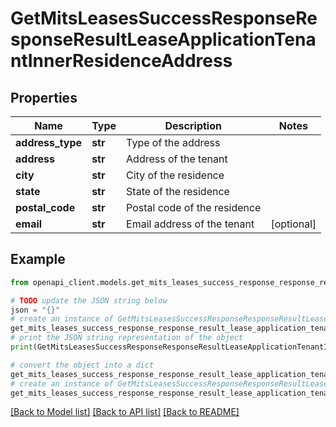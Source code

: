 # GetMitsLeasesSuccessResponseResponseResultLeaseApplicationTenantInnerResidenceAddress


## Properties

Name | Type | Description | Notes
------------ | ------------- | ------------- | -------------
**address_type** | **str** | Type of the address | 
**address** | **str** | Address of the tenant | 
**city** | **str** | City of the residence | 
**state** | **str** | State of the residence | 
**postal_code** | **str** | Postal code of the residence | 
**email** | **str** | Email address of the tenant | [optional] 

## Example

```python
from openapi_client.models.get_mits_leases_success_response_response_result_lease_application_tenant_inner_residence_address import GetMitsLeasesSuccessResponseResponseResultLeaseApplicationTenantInnerResidenceAddress

# TODO update the JSON string below
json = "{}"
# create an instance of GetMitsLeasesSuccessResponseResponseResultLeaseApplicationTenantInnerResidenceAddress from a JSON string
get_mits_leases_success_response_response_result_lease_application_tenant_inner_residence_address_instance = GetMitsLeasesSuccessResponseResponseResultLeaseApplicationTenantInnerResidenceAddress.from_json(json)
# print the JSON string representation of the object
print(GetMitsLeasesSuccessResponseResponseResultLeaseApplicationTenantInnerResidenceAddress.to_json())

# convert the object into a dict
get_mits_leases_success_response_response_result_lease_application_tenant_inner_residence_address_dict = get_mits_leases_success_response_response_result_lease_application_tenant_inner_residence_address_instance.to_dict()
# create an instance of GetMitsLeasesSuccessResponseResponseResultLeaseApplicationTenantInnerResidenceAddress from a dict
get_mits_leases_success_response_response_result_lease_application_tenant_inner_residence_address_from_dict = GetMitsLeasesSuccessResponseResponseResultLeaseApplicationTenantInnerResidenceAddress.from_dict(get_mits_leases_success_response_response_result_lease_application_tenant_inner_residence_address_dict)
```
[[Back to Model list]](../README.md#documentation-for-models) [[Back to API list]](../README.md#documentation-for-api-endpoints) [[Back to README]](../README.md)



